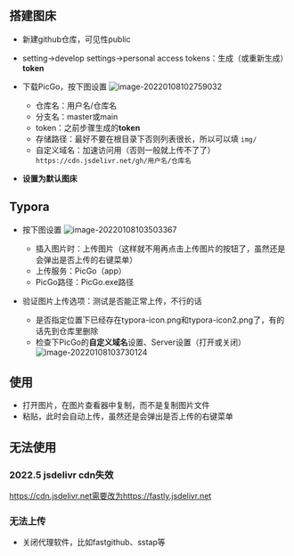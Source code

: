 ## 搭建图床

- 新建github仓库，可见性public

- setting->develop settings->personal access tokens：生成（或重新生成）**token**

- 下载PicGo，按下图设置
    ![image-20220108102759032](https://cdn.jsdelivr.net/gh/YuzikiRain/ImageBed/img/image-20220108102759032.png)
    - 仓库名：用户名/仓库名
    - 分支名：master或main
    - token：之前步骤生成的**token**
    - 存储路径：最好不要在根目录下否则列表很长，所以可以填 `img/`
    - 自定义域名：加速访问用（否则一般就上传不了了） `https://cdn.jsdelivr.net/gh/用户名/仓库名`
    
- **设置为默认图床**

## Typora

- 按下图设置
    ![image-20220108103503367](https://cdn.jsdelivr.net/gh/YuzikiRain/ImageBed/img/image-20220108103503367.png)
    
    - 插入图片时：上传图片（这样就不用再点击上传图片的按钮了，虽然还是会弹出是否上传的右键菜单）
    - 上传服务：PicGo（app）
    - PicGo路径：PicGo.exe路径
    
- 验证图片上传选项：测试是否能正常上传，不行的话
  
    - 是否指定位置下已经存在typora-icon.png和typora-icon2.png了，有的话先到仓库里删除
    - 检查下PicGo的**自定义域名**设置、Server设置（打开或关闭）
        ![image-20220108103730124](https://cdn.jsdelivr.net/gh/YuzikiRain/ImageBed/img/image-20220108103730124.png)
    
## 使用

- 打开图片，在图片查看器中复制，而不是复制图片文件
- 粘贴，此时会自动上传，虽然还是会弹出是否上传的右键菜单

## 无法使用

### 2022.5 jsdelivr cdn失效

https://cdn.jsdelivr.net需要改为https://fastly.jsdelivr.net

### 无法上传

-   关闭代理软件，比如fastgithub、sstap等